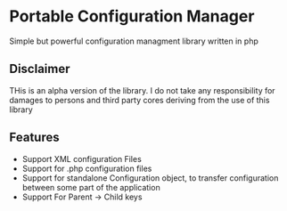 # Portable Configuration Manager
Simple but powerful configuration managment library written in php

## Disclaimer
THis is an alpha version of the library.
I do not take any responsibility for damages to persons and third party cores deriving from the use of this library

## Features

- Support XML configuration Files
- Support for .php configuration files
- Support for standalone Configuration object, to transfer configuration between some part of the application
- Support For Parent -> Child keys